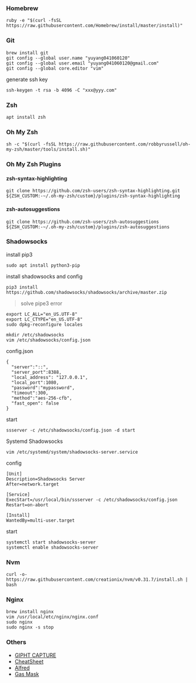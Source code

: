 ### Homebrew
```
ruby -e "$(curl -fsSL https://raw.githubusercontent.com/Homebrew/install/master/install)"
```

### Git
```
brew install git
git config --global user.name "yuyang041060120"
git config --global user.email "yuyang041060120@gmail.com"
git config --global core.editor "vim"
```

generate ssh key

```
ssh-keygen -t rsa -b 4096 -C "xxx@yyy.com"

```


### Zsh
```
apt install zsh
```

### Oh My Zsh
```
sh -c "$(curl -fsSL https://raw.githubusercontent.com/robbyrussell/oh-my-zsh/master/tools/install.sh)"
```

### Oh My Zsh Plugins

#### zsh-syntax-highlighting
```
git clone https://github.com/zsh-users/zsh-syntax-highlighting.git ${ZSH_CUSTOM:-~/.oh-my-zsh/custom}/plugins/zsh-syntax-highlighting
```

#### zsh-autosuggestions
```
git clone https://github.com/zsh-users/zsh-autosuggestions ${ZSH_CUSTOM:-~/.oh-my-zsh/custom}/plugins/zsh-autosuggestions
```

### Shadowsocks
install pip3
```
sudo apt install python3-pip
```
install shadowsocks and config
```
pip3 install https://github.com/shadowsocks/shadowsocks/archive/master.zip
```
> solve pipe3 error
```
export LC_ALL="en_US.UTF-8"
export LC_CTYPE="en_US.UTF-8"
sudo dpkg-reconfigure locales
```
```
mkdir /etc/shadowsocks
vim /etc/shadowsocks/config.json
```
config.json
```
{
  "server":"::",
  "server_port":8388,
  "local_address": "127.0.0.1",
  "local_port":1080,
  "password":"mypassword",
  "timeout":300,
  "method":"aes-256-cfb",
  "fast_open": false
}
```
start
```
ssserver -c /etc/shadowsocks/config.json -d start
```
Systemd Shadowsocks
```
vim /etc/systemd/system/shadowsocks-server.service
```
config 
```
[Unit]
Description=Shadowsocks Server
After=network.target

[Service]
ExecStart=/usr/local/bin/ssserver -c /etc/shadowsocks/config.json
Restart=on-abort

[Install]
WantedBy=multi-user.target
```
start
```
systemctl start shadowsocks-server
systemctl enable shadowsocks-server
```

### Nvm
```
curl -o- https://raw.githubusercontent.com/creationix/nvm/v0.31.7/install.sh | bash
```

### Nginx
```
brew install nginx
vim /usr/local/etc/nginx/nginx.conf
sudo nginx
sudo nginx -s stop
```

### Others
- [GIPHT CAPTURE](https://itunes.apple.com/us/app/giphy-capture.-the-gif-maker/id668208984?mt=12)
- [CheatSheet](https://www.mediaatelier.com/CheatSheet/)
- [Alfred](https://www.alfredapp.com/)
- [Gas Mask](https://github.com/2ndalpha/gasmask)
